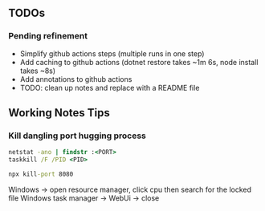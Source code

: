 ﻿## TODOs

### Pending refinement
- Simplify github actions steps (multiple runs in one step)
- Add caching to github actions (dotnet restore takes ~1m 6s, node install takes ~8s)
- Add annotations to github actions
- TODO: clean up notes and replace with a README file

## Working Notes Tips

### Kill dangling port hugging process
```cmd
netstat -ano | findstr :<PORT>
taskkill /F /PID <PID>

npx kill-port 8080
```

Windows -> open resource manager, click cpu then search for the locked file
Windows task manager -> WebUi -> close